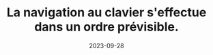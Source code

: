 ---
N: '162'
Rubrique: Navigation
title: La navigation au clavier s'effectue dans un ordre prévisible. 
detail: La navigation au clavier s'effectue dans un ordre prévisible. 
abstract: 
categories: [" Navigation"]
agrege: O4162-E054
opquast: '4 162'
indiceebook: '54'
description: "Règle n° 054"
before: "053"
weight: "054"
after: "055"
actif: '1'
layout: rules
date: 2023-09-28
tags: ["", ""]
objectif: ["", ""]
Meo: [""]
Controle: [""
]
Source: ["Opquast"]
Referentiel: [""]
Steps: ["", ""]
---